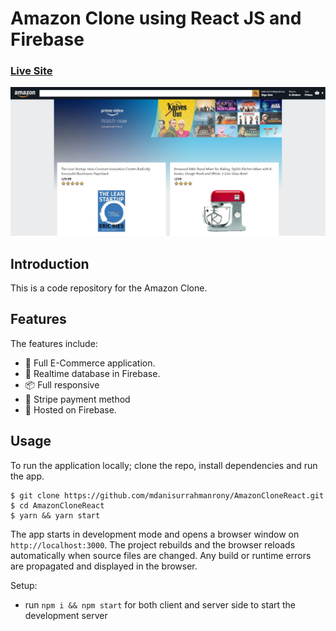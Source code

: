 # Amazon Clone using React JS and Firebase

### [Live Site](https://clone-fcc92.web.app)

![Title-image](https://github.com/mdanisurrahmanrony/AmazonCloneReact/blob/master/public/amazon-clone.JPG)

## Introduction
This is a code repository for the Amazon Clone. 

## Features

The features include:

* 📝 Full E-Commerce application.
* 📡 Realtime database in Firebase.
* 📦 Full responsive
* 💬 Stripe payment method
* 📡 Hosted on Firebase.

<!-- ## Components -->

## Usage

To run the application locally; clone the repo, install dependencies and run the app.

```
$ git clone https://github.com/mdanisurrahmanrony/AmazonCloneReact.git
$ cd AmazonCloneReact
$ yarn && yarn start

```

The app starts in development mode and opens a browser window on `http://localhost:3000`. The project rebuilds and the browser reloads automatically when source files are changed. Any build or runtime errors are propagated and displayed in the browser.

Setup:
- run ```npm i && npm start``` for both client and server side to start the development server
